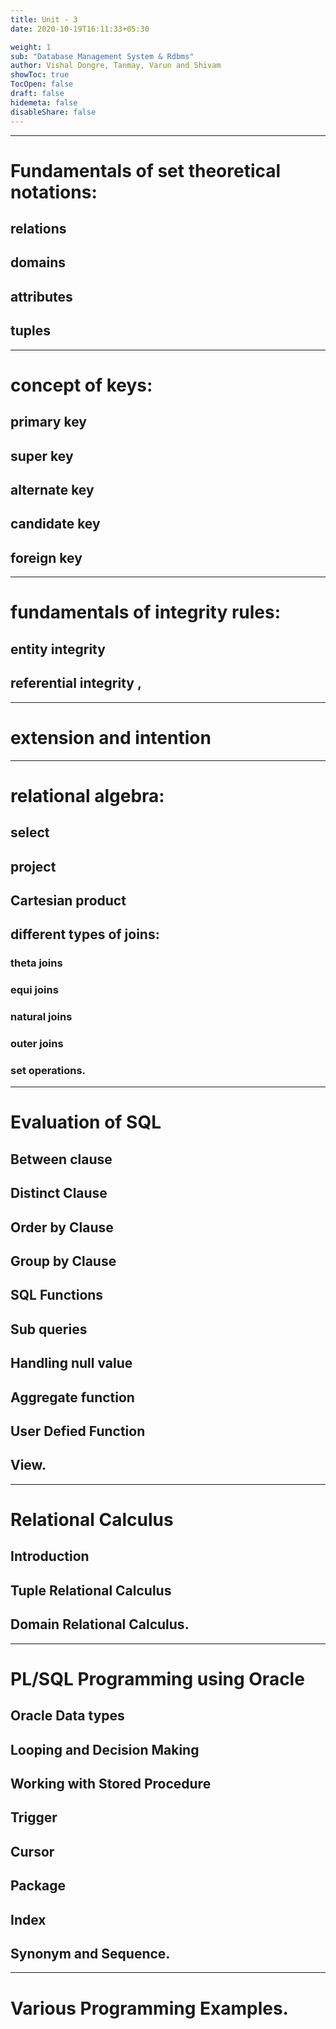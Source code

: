 ```yaml
---
title: Unit - 3
date: 2020-10-19T16:11:33+05:30

weight: 1
sub: "Database Management System & Rdbms"
author: Vishal Dongre, Tanmay, Varun and Shivam
showToc: true
TocOpen: false
draft: false
hidemeta: false
disableShare: false
---
```


---

# Fundamentals of set theoretical notations:

## relations

## domains

## attributes

## tuples

---

# concept of keys:

## primary key

## super key

## alternate key

## candidate key

## foreign key

---

# fundamentals of integrity rules:

## entity integrity

## referential integrity ,

---

# extension and intention

---

# relational algebra:

## select

## project

## Cartesian product

## different types of joins:

### theta joins

### equi joins

### natural joins

### outer joins

### set operations.

---

# Evaluation of SQL

## Between clause

## Distinct Clause

## Order by Clause

## Group by Clause

## SQL Functions

## Sub queries

## Handling null value

## Aggregate function

## User Defied Function

## View.

---

# Relational Calculus

## Introduction

## Tuple Relational Calculus

## Domain Relational Calculus.

---

# PL/SQL Programming using Oracle

## Oracle Data types

## Looping and Decision Making

## Working with Stored Procedure

## Trigger

## Cursor

## Package

## Index

## Synonym and Sequence.

---

# Various Programming Examples.
